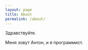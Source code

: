 ```yaml
---
layout: page
title: About
permalink: /about/
---
```


Здравствуйте.

Меня зовут Антон, и я программист.
